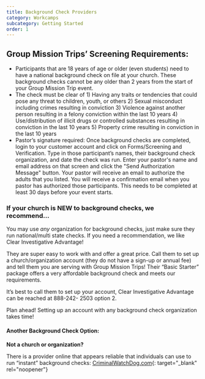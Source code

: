 ```yaml
---
title: Background Check Providers
category: Workcamps
subcategory: Getting Started
order: 1
---
```


## Group Mission Trips’ Screening Requirements:&nbsp;

* Participants that are 18 years of age or older (even students) need to have a national background check on file at your church. These background checks cannot be any older than 2 years from the start of your Group Mission Trip event.
* The check must be clear of 1) Having any traits or tendencies that could pose any threat to children, youth, or others 2) Sexual misconduct including crimes resulting in conviction 3) Violence against another person resulting in a felony conviction within the last 10 years 4) Use/distribution of illicit drugs or controlled substances resulting in conviction in the last 10 years 5) Property crime resulting in conviction in the last 10 years
* Pastor’s signature required: Once background checks are completed, login to your customer account and click on Forms/Screening and Verification. Type in those participant’s names, their background check organization, and date the check was run. Enter your pastor's name and email address on that screen and click the "Send Authorization Message" button. Your pastor will receive an email to authorize the adults that you listed. You will receive a confirmation email when you pastor has authorized those participants. This needs to be completed at least 30 days before your event starts.

### If your church is NEW to background checks, we recommend…&nbsp;

You may use *any* organization for background checks, just make sure they run national/multi state checks. If you need a recommendation, we like Clear Investigative Advantage\!&nbsp;

They are super easy to work with and offer a great price. Call them to set up a church/organization account (they do not have a sign-up or annual fee) and tell them you are serving with Group Mission Trips\! Their “Basic Starter” package offers a very affordable background check and meets our requirements.&nbsp;

It’s best to call them to set up your account, Clear Investigative Advantage can be reached at 888-242- 2503 option 2.&nbsp;

Plan ahead\! Setting up an account with any background check organization takes time\!&nbsp;

#### Another Background Check Option:

**Not a church or organization?&nbsp;**

There is a provider online that appears reliable that individuals can use to run “instant” background checks: [CriminalWatchDog.com](CriminalWatchDog.com){: target="_blank" rel="noopener"}&nbsp;
